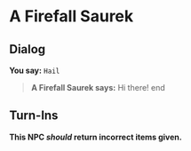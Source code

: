 # A Firefall Saurek
## Dialog

**You say:** `Hail`



>**A Firefall Saurek says:** Hi there!
end

## Turn-Ins



**This NPC *should* return incorrect items given.**





